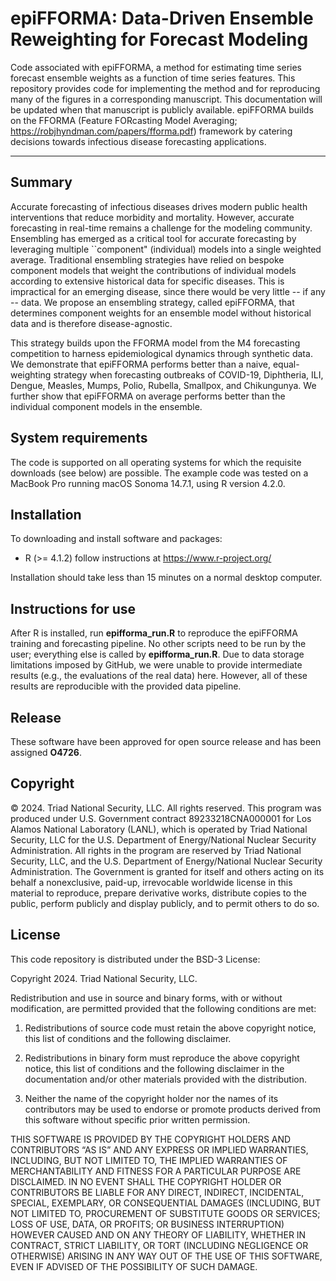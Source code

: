 # epiFFORMA: Data-Driven Ensemble Reweighting for Forecast Modeling
Code associated with epiFFORMA, a method for estimating time series forecast ensemble weights as a function of time series features. This repository provides code for implementing the method and for reproducing many of the figures in a corresponding manuscript. This documentation will be updated when that manuscript is publicly available. epiFFORMA builds on the FFORMA (Feature FORcasting Model Averaging; https://robjhyndman.com/papers/fforma.pdf) framework by catering decisions towards infectious disease forecasting applications.

---
## Summary

Accurate forecasting of infectious diseases drives modern public health interventions that reduce morbidity and mortality. However, accurate forecasting in real-time remains a challenge for the modeling community. Ensembling has emerged as a critical tool for accurate forecasting by leveraging multiple ``component" (individual) models into a single weighted average. Traditional ensembling strategies have relied on bespoke component models that weight the contributions of individual models according to extensive historical data for specific diseases. This is impractical for an emerging disease, since there would be very little -- if any -- data.   We propose an ensembling strategy, called epiFFORMA, that determines component weights for an ensemble model without historical data and is therefore disease-agnostic.
    
This strategy builds upon the FFORMA model from the M4 forecasting competition to harness epidemiological dynamics through synthetic data.  We demonstrate that epiFFORMA performs better than a naive, equal-weighting strategy when forecasting outbreaks of COVID-19, Diphtheria, ILI, Dengue, Measles, Mumps, Polio, Rubella, Smallpox, and Chikungunya.  We further show that epiFFORMA on average performs better than the individual component models in the ensemble.

## System requirements

The code is supported on all operating systems for which the requisite downloads (see below) are possible. The example code was tested on a MacBook Pro running macOS Sonoma 14.7.1, using R version 4.2.0.

## Installation

To downloading and install software and packages:
 - R (>= 4.1.2) follow instructions at https://www.r-project.org/

Installation should take less than 15 minutes on a normal desktop computer.

## Instructions for use

After R is installed, run **epifforma_run.R** to reproduce the epiFFORMA training and forecasting pipeline. No other scripts need to be run by the user; everything else is called by **epifforma_run.R**. Due to data storage limitations imposed by GitHub, we were unable to provide intermediate results (e.g., the evaluations of the real data) here. However, all of these results are reproducible with the provided data pipeline. 
  
## Release

These software have been approved for open source release and has been assigned **O4726**.

## Copyright

© 2024. Triad National Security, LLC. All rights reserved.
This program was produced under U.S. Government contract 89233218CNA000001 for Los Alamos National Laboratory (LANL), which is operated by Triad National Security, LLC for the U.S. Department of Energy/National Nuclear Security Administration. All rights in the program are reserved by Triad National Security, LLC, and the U.S. Department of Energy/National Nuclear Security Administration. The Government is granted for itself and others acting on its behalf a nonexclusive, paid-up, irrevocable worldwide license in this material to reproduce, prepare derivative works, distribute copies to the public, perform publicly and display publicly, and to permit others to do so.

## License

This code repository is distributed under the BSD-3 License:

Copyright 2024. Triad National Security, LLC.

Redistribution and use in source and binary forms, with or without modification, are permitted provided that the following conditions are met:

1. Redistributions of source code must retain the above copyright notice, this list of conditions and the following disclaimer.

2. Redistributions in binary form must reproduce the above copyright notice, this list of conditions and the following disclaimer in the documentation and/or other materials provided with the distribution.

3. Neither the name of the copyright holder nor the names of its contributors may be used to endorse or promote products derived from this software without specific prior written permission.

THIS SOFTWARE IS PROVIDED BY THE COPYRIGHT HOLDERS AND CONTRIBUTORS “AS IS” AND ANY EXPRESS OR IMPLIED WARRANTIES, INCLUDING, BUT NOT LIMITED TO, THE IMPLIED WARRANTIES OF MERCHANTABILITY AND FITNESS FOR A PARTICULAR PURPOSE ARE DISCLAIMED. IN NO EVENT SHALL THE COPYRIGHT HOLDER OR CONTRIBUTORS BE LIABLE FOR ANY DIRECT, INDIRECT, INCIDENTAL, SPECIAL, EXEMPLARY, OR CONSEQUENTIAL DAMAGES (INCLUDING, BUT NOT LIMITED TO, PROCUREMENT OF SUBSTITUTE GOODS OR SERVICES; LOSS OF USE, DATA, OR PROFITS; OR BUSINESS INTERRUPTION) HOWEVER CAUSED AND ON ANY THEORY OF LIABILITY, WHETHER IN CONTRACT, STRICT LIABILITY, OR TORT (INCLUDING NEGLIGENCE OR OTHERWISE) ARISING IN ANY WAY OUT OF THE USE OF THIS SOFTWARE, EVEN IF ADVISED OF THE POSSIBILITY OF SUCH DAMAGE.
